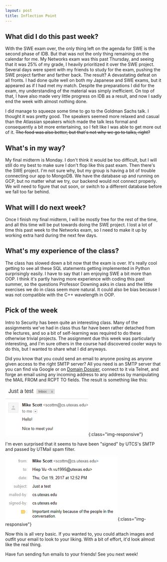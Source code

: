 ```yaml
---
layout: post
title: Inflection Point
---
```


## What did I do this past week?

With the SWE exam over, the only thing left on the agenda for SWE is the second phase of IDB. But that was not the only thing remaining on the calendar for me. My Networks exam was this past Thursday, and seeing that it was 25% of my grade, I heavily prioritized it over the SWE project. Several days were spent with my friends to study for the exam, pushing the SWE project farther and farther back. The result? A devastating defeat on all fronts. I had done quite well on both my Japanese and SWE exams, but it appeared as if I had met my match. Despite the preparations I did for the exam, my understanding of the material was simply inefficient. On top of that, I have also made very little progress on IDB as a result, and now I sadly end the week with almost nothing done.

I did manage to squeeze some time to go to the Goldman Sachs talk. I thought it was pretty good. The speakers seemed more relaxed and casual than the Atlassian speakers which made the talk less formal and consequently a bit more entertaining, so I felt like I was able to get more out of it. ~~The food was also better, but that's not why we go to talks, right?~~

## What's in my way?

My final midterm is Monday. I don't think it would be too difficult, but I will still do my best to make sure I don't flop like this past exam. Then there's the SWE project. I'm not sure why, but my group is having a bit of trouble connecting our app to MongoDB. We have the database up and running on GCP, but no matter what we try, our backend would not connect properly. We will need to figure that out soon, or switch to a different database before we fall too far behind.

## What will I do next week?

Once I finish my final midterm, I will be mostly free for the rest of the time, and all this time will be put towards doing the SWE project. I lost a lot of time this past week to the Networks exam, so I need to make it up by working extra hard during the next few days.

## What's my experience of the class?

The class has slowed down a bit now that the exam is over. It's really cool getting to see all these SQL statements getting implemented in Python surprisingly easily. I have to say that I am enjoying SWE a bit more than OOP. I think it's partly having more experience with coding this past summer, so the questions Professor Downing asks in class and the little exercises we do in class seem more natural. It could also be bias because I was not compatible with the C++ wavelength in OOP.

## Pick of the week

Intro to Security has been quite an interesting class. Many of the assignments we've had in class thus far have been rather detached from the lectures, and so a bit of self-learning was required to do these otherwise trivial projects. The assignment due this week was particularly interesting, and I'm sure others in the course had discovered cooler ways to do this, but I wanted to share what I did anyways.

Did you know that you could send an email to anyone posing as anyone given access to the right SMTP server? All you need is an SMTP server that you can find via Google or on [Domain Dossier](https://centralops.net/co/domaindossier.aspx), connect to it via Telnet, and forge an email using any incoming address to any address by manipulating the MAIL FROM and RCPT TO fields. The result is something like this:

![this](images/fun.png){:class="img-responsive"}

I'm even surprised that it seems to have been "signed" by UTCS's SMTP and passed by UTMail spam filter.

![this2](images/fun2.png){:class="img-responsive"}

Now this is all very basic. If you wanted to, you could attach images and outfit your email to look to your liking. With a bit of effort, it'd look almost like the real thing. 

Have fun sending fun emails to your friends! See you next week!
